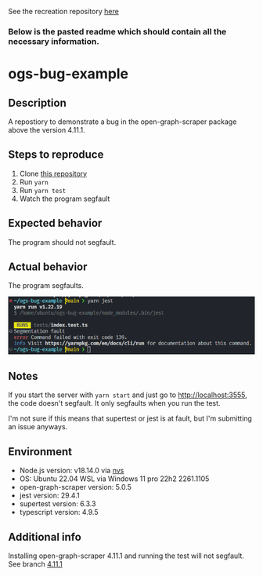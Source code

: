 See the recreation repository [here](https://github.com/alexng353/ogs-bug-example/tree/main)

### Below is the pasted readme which should contain all the necessary information.

# ogs-bug-example

## Description

A repostiory to demonstrate a bug in the open-graph-scraper package above the version 4.11.1.

## Steps to reproduce

1. Clone [this repository](https://github.com/alexng353/ogs-bug-example/tree/main)
2. Run `yarn`
3. Run `yarn test`
4. Watch the program segfault

## Expected behavior

The program should not segfault.

## Actual behavior

The program segfaults.

![image](https://github.com/alexng353/ogs-bug-example/blob/main/imgs/segfault.png)

## Notes

If you start the server with `yarn start` and just go to [http://localhost:3555](http://localhost:3555), the code doesn't segfault. It only segfaults when you run the test.

I'm not sure if this means that supertest or jest is at fault, but I'm submitting an issue anyways.

## Environment

- Node.js version: v18.14.0 via [nvs](https://github.com/jasongin/nvs)
- OS: Ubuntu 22.04 WSL via Windows 11 pro 22h2 2261.1105
- open-graph-scraper version: 5.0.5
- jest version: 29.4.1
- supertest version: 6.3.3
- typescript version: 4.9.5

## Additional info

Installing open-graph-scraper 4.11.1 and running the test will not segfault. See branch [4.11.1](https://github.com/alexng353/ogs-bug-example/tree/open-graph-scraper-v4.11.1)
